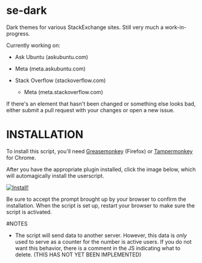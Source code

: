 # se-dark

Dark themes for various StackExchange sites. Still very much a work-in-progress.

Currently working on:

 - Ask Ubuntu (askubuntu.com)
  - Meta (meta.askubuntu.com)
  
 - Stack Overflow (stackoverflow.com)
   - Meta (meta.stackoverflow.com)
   

If there's an element that hasn't been changed or something else looks bad, either submit a pull request with your changes or open a new issue.

# INSTALLATION

To install this script, you'll need [Greasemonkey](https://addons.mozilla.org/en-US/firefox/addon/greasemonkey/) (Firefox) or [Tampermonkey](https://chrome.google.com/webstore/detail/tampermonkey/dhdgffkkebhmkfjojejmpbldmpobfkfo?hl=en) for Chrome.

After you have the appropriate plugin installed, click the image below, which will automagically install the userscript.

[![Install!](https://i.imgur.com/Xnox5zi.png)](../../raw/master/sedark.user.js)

Be sure to accept the prompt brought up by your browser to confirm the installation. When the script is set up, restart your browser to make sure the script is activated.

#NOTES

 - The script will send data to another server. However, this data is _only_ used to serve as a counter for the number is active users. If you do not want this behavior, there is a comment in the JS indicating what to delete. (THIS HAS NOT YET BEEN IMPLEMENTED)
